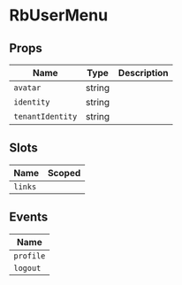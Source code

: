 # RbUserMenu



## Props

| Name       | Type          | Description     |
|------------|---------------|-----------------|
| `avatar` | string |  |
| `identity` | string |  |
| `tenantIdentity` | string |  |

## Slots

| Name       | Scoped        |
|------------|---------------|
| `links` |  |

## Events

| Name       |
|------------|
| `profile` |
| `logout` |
